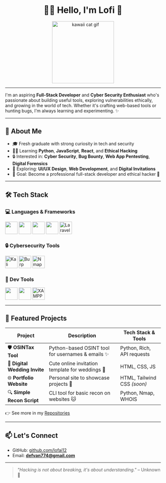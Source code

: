 <h1 align="center">🌸👋 Hello, I'm Lofi 🐰</h1>
<p align="center">
  <img src="https://media.tenor.com/ckIhSpvMTCUAAAAi/uwu-cat.gif" width="200px" alt="kawaii cat gif"/>
</p>

---

I'm an aspiring **Full-Stack Developer** and **Cyber Security Enthusiast** who's passionate about building useful tools, exploring vulnerabilities ethically, and growing in the world of tech. Whether it's crafting web-based tools or hunting bugs, I'm always learning and experimenting. ✨

---

## 🚀 About Me

- 🎓 Fresh graduate with strong curiosity in tech and security  
- 👨‍💻 Learning **Python**, **JavaScript**, **React**, and **Ethical Hacking**  
- 🔒 Interested in: **Cyber Security**, **Bug Bounty**, **Web App Pentesting**, **Digital Forensics**  
- 🌱 Exploring: **UI/UX Design**, **Web Development**, and **Digital Invitations**  
- 🎯 Goal: Become a professional full-stack developer and ethical hacker 🌸

---

## 🛠️ Tech Stack

### 💻 Languages & Frameworks  
<p align="left">
  <img src="https://cdn.jsdelivr.net/gh/devicons/devicon/icons/python/python-original.svg" width="40"/> 
  <img src="https://cdn.jsdelivr.net/gh/devicons/devicon/icons/javascript/javascript-original.svg" width="40"/> 
  <img src="https://cdn.jsdelivr.net/gh/devicons/devicon/icons/html5/html5-original.svg" width="40"/> 
  <img src="https://cdn.jsdelivr.net/gh/devicons/devicon/icons/css3/css3-original.svg" width="40"/> 
  <img src="https://img.icons8.com/ios-filled/50/laravel.png" width="40" title="Laravel"/>
</p>

### 🔒 Cybersecurity Tools  
<p align="left">
  <img src="https://img.icons8.com/color/48/kali-linux.png" width="40" title="Kali Linux"/> 
  <img src="https://img.icons8.com/ios-filled/50/bug.png" width="40" title="Burp Suite"/> 
  <img src="https://img.icons8.com/external-flat-juicy-fish/60/external-terminal-coding-and-development-flat-flat-juicy-fish.png" width="40" title="Nmap / CLI Tools"/>
</p>

### 🧰 Dev Tools  
<p align="left">
  <img src="https://cdn.jsdelivr.net/gh/devicons/devicon/icons/vscode/vscode-original.svg" width="40"/> 
  <img src="https://cdn.jsdelivr.net/gh/devicons/devicon/icons/github/github-original.svg" width="40"/> 
  <img src="https://cdn.jsdelivr.net/gh/devicons/devicon/icons/apache/apache-original.svg" width="40" title="XAMPP"/>
</p>

---

## 📂 Featured Projects

| Project                       | Description                                             | Tech Stack & Tools           |
|-------------------------------|---------------------------------------------------------|------------------------------|
| 🛡️ **OSINTax Tool**           | Python-based OSINT tool for usernames & emails ✨        | Python, Rich, API requests   |
| 📝 **Digital Wedding Invite**  | Cute online invitation template for weddings 💌         | HTML, CSS, JS                |
| 🌐 **Portfolio Website**       | Personal site to showcase projects 🌸                   | HTML, Tailwind CSS *(soon)*  |
| 🔍 **Simple Recon Script**     | CLI tool for basic recon on websites 🐱                 | Python, Nmap, WHOIS          |

👉 See more in my [Repositories](https://github.com/lofai12?tab=repositories)

---

## 📫 Let's Connect

- GitHub: [github.com/lofai12](https://github.com/lofai12)  
- Email: **defvan774@gmail.com**  

---

> *"Hacking is not about breaking, it's about understanding."* – Unknown 🌸
